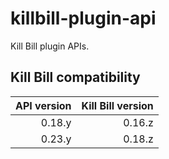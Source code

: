 killbill-plugin-api
===================

Kill Bill plugin APIs.

Kill Bill compatibility
-----------------------

| API version | Kill Bill version |
| ----------: | ----------------: |
| 0.18.y      | 0.16.z            |
| 0.23.y      | 0.18.z            |
